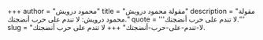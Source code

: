 +++
author = "محمود درويش"
title = "مقولة محمود درويش"
description = "مقولة محمود درويش: لا تندم على حرب أنضجتك."
quote = '''لا تندم على حرب أنضجتك.''' 
slug = "لا-تندم-على-حرب-أنضجتك"
+++
لا تندم على حرب أنضجتك.
